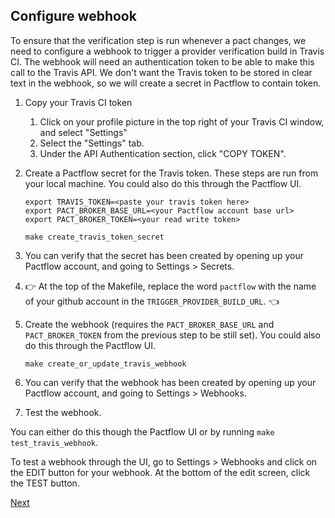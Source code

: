 ## Configure webhook

To ensure that the verification step is run whenever a pact changes, we need to configure a webhook to trigger a provider verification build in Travis CI. The webhook will need an authentication token to be able to make this call to the Travis API. We don't want the Travis token to be stored in clear text in the webhook, so we will create a secret in Pactflow to contain token.

1. Copy your Travis CI token
    1. Click on your profile picture in the top right of your Travis CI window, and select "Settings"
    1. Select the "Settings" tab.
    1. Under the API Authentication section, click "COPY TOKEN".

1. Create a Pactflow secret for the Travis token. These steps are run from your local machine. You could also do this through the Pactflow UI.

    ```
    export TRAVIS_TOKEN=<paste your travis token here>
    export PACT_BROKER_BASE_URL=<your Pactflow account base url>
    export PACT_BROKER_TOKEN=<your read write token>

    make create_travis_token_secret
    ```

1. You can verify that the secret has been created by opening up your Pactflow account, and going to Settings > Secrets.

1. :point_right: At the top of the Makefile, replace the word `pactflow` with the name of your github account in the `TRIGGER_PROVIDER_BUILD_URL`. :point_left:
1. Create the webhook (requires the `PACT_BROKER_BASE_URL` and `PACT_BROKER_TOKEN` from the previous step to be still set). You could also do this through the Pactflow UI.

   ```
   make create_or_update_travis_webhook
   ```

1. You can verify that the webhook has been created by opening up your Pactflow account, and going to Settings > Webhooks.

1. Test the webhook.

You can either do this though the Pactflow UI or by running `make test_travis_webhook`.

To test a webhook through the UI, go to Settings > Webhooks and click on the EDIT button for your webhook. At the bottom of the edit screen, click the TEST button.

[Next](./06_conclusion.md)
